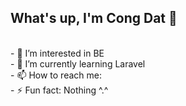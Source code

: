 ## What's up, I'm Cong Dat 👋
<br/>
- 👀 I’m interested in BE
<br/>
- 🌱 I’m currently learning Laravel
<br/>
- 📫 How to reach me:
<br/>
- ⚡ Fun fact: Nothing ^.^
